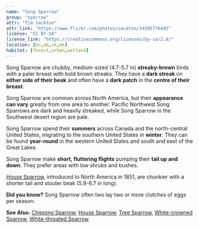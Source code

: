 ```yaml
---
name: "Song Sparrow"
group: "sparrow"
attr: "Tim Sackton"
attr_link: "https://www.flickr.com/photos/sackton/34395776445"
license: "CC BY-SA"
license_link: "https://creativecommons.org/licenses/by-sa/2.0/"
location: [bc,ab,sk,mb]
habitat: [forest,urban,wetland]
---
```

Song Sparrow are chubby, medium-sized (4.7-5.7 in) **streaky-brown** birds with a paler breast with bold brown streaks. They have a **dark streak** on **either side of their beak** and often have a **dark patch** in the **centre of their breast**.

Song Sparrow are common across North America, but their **appearance can vary** greatly from one area to another. Pacific Northwest Song Sparrows are dark and heavily streaked, while Song Sparrow in the Southwest desert region are pale.

Song Sparrow spend their **summers** across Canada and the north-central United States, migrating to the southern United States in **winter**. They can be found **year-round** in the western United States and south and east of the Great Lakes.

Song Sparrow make **short, fluttering flights** pumping their **tail up and down**. They prefer areas with low shrubs and bushes.

[House Sparrow](/birds/houspar), introduced to North America in 1851, are chunkier with a shorter tail and stouter beak (5.9-6.7 in long).

**Did you know?** Song Sparrow often two lay two or more clutches of eggs per season.

<!-- generated, do not edit -->
**See Also:**
[Chipping Sparrow](/birds/chipspar),
[House Sparrow](/birds/houspar),
[Tree Sparrow](/birds/treespar),
[White-crowned Sparrow](/birds/whitecspar),
[White-throated Sparrow](/birds/whitetspar)
